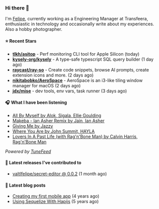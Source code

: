 ### Hi there 👋

I'm [Felipe](https://felipevm.com), currently working as a Engineering Manager at Transfeera, enthusiastic in technology and occasionally write about my experiences. Also a hobby photographer.

#### ⭐ Recent Stars
- **[tlkh/asitop](https://github.com/tlkh/asitop)** - Perf monitoring CLI tool for Apple Silicon (today)
- **[kysely-org/kysely](https://github.com/kysely-org/kysely)** - A type-safe typescript SQL query builder (1 day ago)
- **[raycast/ray-so](https://github.com/raycast/ray-so)** - Create code snippets, browse AI prompts, create extension icons and more. (2 days ago)
- **[nikitabobko/AeroSpace](https://github.com/nikitabobko/AeroSpace)** - AeroSpace is an i3-like tiling window manager for macOS (2 days ago)
- **[jdx/mise](https://github.com/jdx/mise)** - dev tools, env vars, task runner (3 days ago)

#### 🎧 What I have been listening
- [All By Myself by Alok, Sigala, Ellie Goulding](https://open.spotify.com/track/5Hp4xFihdOE2dmDzxWcBFb)
- [Makeba - Ian Asher Remix by Jain, Ian Asher](https://open.spotify.com/track/67eYAnkdTu8BMcIx29z26L)
- [Giving Me by Jazzy](https://open.spotify.com/track/1ACFweuuvf6MHtptObgreR)
- [Where You Are by John Summit, HAYLA](https://open.spotify.com/track/4qDpLaFGf5ampf2DXD2TMA)
- [Lovers In A Past Life (with Rag&#39;n&#39;Bone Man) by Calvin Harris, Rag&#39;n&#39;Bone Man](https://open.spotify.com/track/6v4ABPB255HDSWyIj3S9Wn)

_Powered by [TuneFeed](https://tunefeed.app?ref=valtlfelipe-gh-profile)_ 

#### 🚀 Latest releases I've contributed to


- [valtlfelipe/secret-editor @ 0.0.2](https://github.com/valtlfelipe/secret-editor/releases/tag/0.0.2) (1 month ago)

#### 📄 Latest blog posts
- [Creating my first mobile app](https://felipevm.com/posts/creating-my-first-mobile-app/) (4 years ago)
- [Using Sequelize With Hapijs](https://felipevm.com/posts/using-sequelize-with-hapijs/) (5 years ago)
